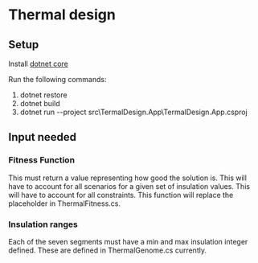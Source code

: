 # Thermal design
## Setup
Install [dotnet core](https://www.microsoft.com/net/learn/get-started/windows)

Run the following commands:
1. dotnet restore
2. dotnet build
3. dotnet run --project src\TermalDesign.App\TermalDesign.App.csproj

## Input needed
### Fitness Function
This must return a value representing how good the solution is.
This will have to account for all scenarios for a given set of insulation values.
This will have to account for all constraints.
This function will replace the placeholder in ThermalFitness.cs.

### Insulation ranges
Each of the seven segments must have a min and max insulation integer defined.
These are defined in ThermalGenome.cs currently.